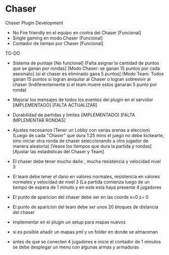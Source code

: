 # Chaser
Chaser Plugin Development

- No Fire friendly en el equipo en contra del Chaser [Funcional]
- Single gaming en modo Chaser (Funcional]
- Contador de tiempo por Chaser [Funcional]

TO-DO

- Sistema de puntaje [No funcional]
(Falta asignar la cantidad de puntos que se ganan por rondas]
[Modo Chaser: se ganan 15 puntos por cada asesinato] (si el chaser es eliminado gana 5 puntos]
(Modo Team: Todos ganan 15 puntos si logran aniquilar al Chaser o logran sobrevivir al chaser (Indiferentemente si el team muere estos ganaran 5 punto por ronda)

- Mejorar los mensajes de todos los eventos del plugin en el servidor [IMPLEMENTADO] [FALTA ACTUALIZAR]

- Durabilidad de partidas y limites [IMPLEMENTADO] [FALTA IMPLEMENTAR RONDAS]

- Ajustes necesarios
(Tener un Lobby con varias arenas a eleccion)
(Luego de cada "Chaser" que dura 1:25 mins el juego no debe kickearte, sino iniciar otra ronda de chaser seleccionando a otro jugador de manera aleatoria) [Vease los tiempos que dura la partida y rondas]
[Ajustar las estadisticas del Chaser y Team]

- El chaser debe tener mucho  daño , mucha resistencia y velocidad nivel 3
- El team debe tener el dano en valores normales, resistencia en valores normales y velocidad de nivel 3
[La partida comienza  luego de un tiempo de espera de 1 minuto y en este esta haya presente 4 jugadores 
- El punto de aparicion del chaser debe ser en las coords  x=0  z= 0
- El punto de aparicion del team debe ser unos 20 bloques de distancia  del chaser
- Implementar en el plugin un setup para mapas nuevos 
- si es posible añadir un mapas.yml y un folder en donde se almacenan
- antes de que se conecten 4 jugadores e inicie el contador de 1 minutos se debe desplegar un menu con algunas armas y armaduras

